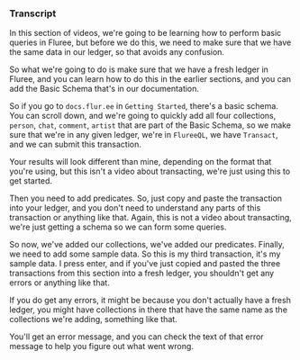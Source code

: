 ### Transcript

In this section of videos, we're going to be learning how to perform basic queries in Fluree, but before we do this, we need to make sure that we have the same data in our ledger, so that avoids any confusion. 

So what we're going to do is make sure that we have a fresh ledger in Fluree, and you can learn how to do this in the earlier sections, and you can add the Basic Schema that's in our documentation. 

So if you go to `docs.flur.ee` in `Getting Started`, there's a basic schema. You can scroll down, and we're going to quickly add all four collections, `person`, `chat`, `comment`, `artist` that are part of the Basic Schema, so we make sure that we're in any given ledger, we're in `FlureeQL`, we have `Transact`, and we can submit this transaction. 

Your results will look different than mine, depending on the format that you're using, but this isn't a video about transacting, we're just using this to get started. 

Then you need to add predicates. So, just copy and paste the transaction into your ledger, and you don't need to understand any parts of this transaction or anything like that. Again, this is not a video about transacting, we're just getting a schema so we can form some queries. 

So now, we've added our collections, we've added our predicates. Finally, we need to add some sample data. So this is my third transaction, it's my sample data. I press enter, and if you've just copied and pasted the three transactions from this section into a fresh ledger, you shouldn't get any errors or anything like that. 

If you do get any errors, it might be because you don't actually have a fresh ledger, you might have collections in there that have the same name as the collections we're adding, something like that. 

You'll get an error message, and you can check the text of that error message to help you figure out what went wrong.
